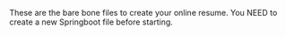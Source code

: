 These are the bare bone files to create your online resume. You NEED to create a new Springboot file before starting.
